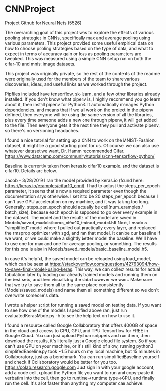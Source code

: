 # CNNProject
Project Github for Neural Nets (5526)

The overarching goal of this project was to explore the effects of various pooling strategies in CNNs, specifically max and average pooling using various parameters. This project provided some useful empirical data on how to choose pooling strategies based on the type of data, and what to expect in terms of accuracy gain or loss as pooling parameters are tweaked. This was measured using a simple CNN setup run on both the cifar-10 and mnist image datasets.

This project was originally private, so the rest of the contents of the readme were originally used for the members of the team to share various discoveries, ideas, and useful links as we worked through the project.


Pipfiles included have tensorflow, sk-learn, and a few other libraries already installed.
If you don't know what pipenv is, I highly recommend you go learn about it, then install pipenv
for Python3. It automatically manages Python dependencies, and means that if we all work on 
the project in the pipenv defined, then everyone will be using the same version of all the
libraries, plus every time someone adds a new one through pipenv, it will get added to the file.
Then everyone gets it the next time they pull and activate pipenv, so there's no versioning
headaches.

I found a nice tutorial for setting up a CNN to work on the MNIST-Fashion dataset, it might
be a good starting point for us. Of course, we can also use whatever dataset we want, Dr.
Hamm recommended Cifar.
https://www.datacamp.com/community/tutorials/cnn-tensorflow-python/

Baseline is currently taken from keras.io cifar10 example, and the dataset is cifar10. Details
are below.

Jacob - 3/28/2019
I ran the model provided by keras.io (found here: https://keras.io/examples/cifar10_cnn/).
I had to adjust the steps_per_epoch parameter, it seems that's now a required parameter even
though the documentation says otherwise. I set it to be 20 steps_per_epoch because I can't
use GPU acceleration on my machine, and it was taking too long. Generally, steps_per_epoch
should actually be ceil(num_examples / batch_size), because each epoch is supposed to go
over every example in the dataset. The model and the results of the model are saved in 
Models/saved_models/keras_cifar10_trained_model.h5
Next, I made a "simplified" model where I pulled out practically every layer, and replaced
the rmsprop optimizer with sgd, and ran that model. It can be our baseline if we want, or we
could make a slightly better model the baseline. We'll have to use one for max and one for
average pooling, or something. The results for this one is also in 
Models/saved_models/basic_baseline_model.h5.

In case it's helpful, the saved model can be reloaded using load_model, which can be
seen at https://stackoverflow.com/questions/42763094/how-to-save-final-model-using-keras. This
way, we can collect results for actual tabulation later by loading our already trained models
and running them on the test sets, and then visualizing the data however we want. Make sure
that we try to save them all to the same place consistently (Models/saved_models) and name them
all something different so we don't overwrite someone's data.

I wrote a helper script for running a saved model on testing data. If you want to see how 
one of the models I specified above ran, just run evaluatedKerasMode.py -h to see the help
text on how to use it.

I found a resource called Google Collaboratory that offers 400GB of space in the cloud and 
access to CPU, GPU, and TPU Tensorflow for FREE in Google Cloud. You can just upload Python
snippets and run them, then download the results, it's literally just a Google cloud file
system. So if you can't use GPU on your machine, or it's still kind of slow, running
python3 simplifedBaseline.py took ~1.5 hours on my local machine, but 15 minutes in 
Collaboratory, just as a benchmark. You can run simplifiedBaseline yourself and check
if Collaboratory would be better for you too.
https://colab.research.google.com
Just sign in with your google account, add a code cell, upload the Python file you want
to run and copy-paste it verbatim into the cell, then go to runtime->runtime type->GPU, and
finally run the cell. It's a lot faster than anything my computer can achieve.
